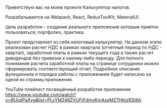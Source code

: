 Приветствую вас на моем проекте Калькулятор налогов.

Разрабатывается на Webpack, React, ReduxToolKit, MaterialUI.

Цель разработки - создание реального приложение которым приятно пользоваться; портфолио, практика.

Проект представляет из себя налоговый калькулятор. На данном этапе реализован расчет НДС в рамках квартала (отчетный период по НДС - квартал), заработной платы в рамках текущего года а также расчет дивидендов без привязки к какому-либо периоду. Для полного понимания расчета заработной платы на странице сотрудники можно сформировать соответствующий отчет. Подробное описание функционала и порядка работы с приложением будет написано на одной из страниц приложения.

YouTube плейлист посвещённый разработке приложения https://www.youtube.com/watch?v=8fJiqIPaXyg&list=PLyYM246ZVUFtFdmyKmAsqMZ7HktzRSj8A.
